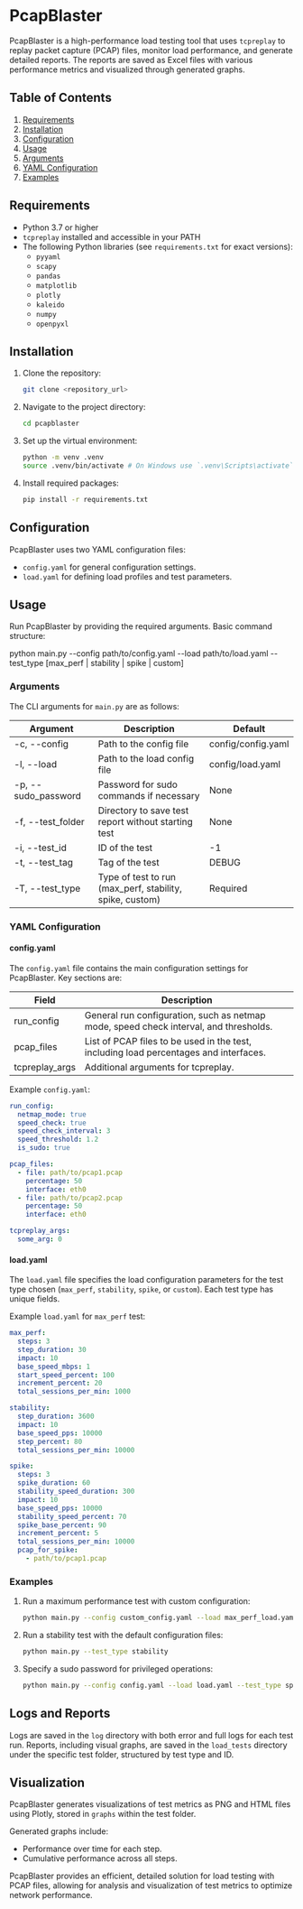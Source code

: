 # PcapBlaster

PcapBlaster is a high-performance load testing tool that uses `tcpreplay` to replay packet capture (PCAP) files, monitor
load performance, and generate detailed reports. The reports are saved as Excel files with various performance metrics
and visualized through generated graphs.

## Table of Contents

1. [Requirements](#requirements)
2. [Installation](#installation)
3. [Configuration](#configuration)
4. [Usage](#usage)
5. [Arguments](#arguments)
6. [YAML Configuration](#yaml-configuration)
7. [Examples](#examples)

## Requirements

- Python 3.7 or higher
- `tcpreplay` installed and accessible in your PATH
- The following Python libraries (see `requirements.txt` for exact versions):
    - `pyyaml`
    - `scapy`
    - `pandas`
    - `matplotlib`
    - `plotly`
    - `kaleido`
    - `numpy`
    - `openpyxl`

## Installation

1. Clone the repository:
    ```bash
    git clone <repository_url>
    ```

2. Navigate to the project directory:
    ```bash
    cd pcapblaster
    ```

3. Set up the virtual environment:
    ```bash
    python -m venv .venv
    source .venv/bin/activate # On Windows use `.venv\Scripts\activate`
    ```

4. Install required packages:
    ```bash
    pip install -r requirements.txt
    ```

## Configuration

PcapBlaster uses two YAML configuration files:

- `config.yaml` for general configuration settings.
- `load.yaml` for defining load profiles and test parameters.

## Usage

Run PcapBlaster by providing the required arguments. Basic command structure:

python main.py --config path/to/config.yaml --load path/to/load.yaml --test_type [max_perf | stability | spike | custom]

### Arguments

The CLI arguments for `main.py` are as follows:

| Argument            | Description                                              | Default            |
|---------------------|----------------------------------------------------------|--------------------|
| -c, --config        | Path to the config file                                  | config/config.yaml |
| -l, --load          | Path to the load config file                             | config/load.yaml   |
| -p, --sudo_password | Password for sudo commands if necessary                  | None               |
| -f, --test_folder   | Directory to save test report without starting test      | None               |
| -i, --test_id       | ID of the test                                           | -1                 |
| -t, --test_tag      | Tag of the test                                          | DEBUG              |
| -T, --test_type     | Type of test to run (max_perf, stability, spike, custom) | Required           |

### YAML Configuration

#### config.yaml

The `config.yaml` file contains the main configuration settings for PcapBlaster. Key sections are:

| Field          | Description                                                                           |
|----------------|---------------------------------------------------------------------------------------|
| run_config     | General run configuration, such as netmap mode, speed check interval, and thresholds. |
| pcap_files     | List of PCAP files to be used in the test, including load percentages and interfaces. |
| tcpreplay_args | Additional arguments for tcpreplay.                                                   |

Example `config.yaml`:

```yaml
run_config:
  netmap_mode: true
  speed_check: true
  speed_check_interval: 3
  speed_threshold: 1.2
  is_sudo: true

pcap_files:
  - file: path/to/pcap1.pcap
    percentage: 50
    interface: eth0
  - file: path/to/pcap2.pcap
    percentage: 50
    interface: eth0

tcpreplay_args:
  some_arg: 0
```

#### load.yaml

The `load.yaml` file specifies the load configuration parameters for the test type chosen (`max_perf`, `stability`,
`spike`, or `custom`). Each test type has unique fields.

Example `load.yaml` for `max_perf` test:

```yaml
max_perf:
  steps: 3
  step_duration: 30
  impact: 10
  base_speed_mbps: 1
  start_speed_percent: 100
  increment_percent: 20
  total_sessions_per_min: 1000

stability:
  step_duration: 3600
  impact: 10
  base_speed_pps: 10000
  step_percent: 80
  total_sessions_per_min: 10000

spike:
  steps: 3
  spike_duration: 60
  stability_speed_duration: 300
  impact: 10
  base_speed_pps: 10000
  stability_speed_percent: 70
  spike_base_percent: 90
  increment_percent: 5
  total_sessions_per_min: 10000
  pcap_for_spike:
    - path/to/pcap1.pcap
```

### Examples

1. Run a maximum performance test with custom configuration:
    ```bash
    python main.py --config custom_config.yaml --load max_perf_load.yaml --test_type max_perf --test_id 1 --test_tag MyTest
    ```

2. Run a stability test with the default configuration files:
    ```bash
    python main.py --test_type stability
    ```
3. Specify a sudo password for privileged operations:
    ```bash
    python main.py --config config.yaml --load load.yaml --test_type spike --sudo_password mypassword
    ```

## Logs and Reports

Logs are saved in the `log` directory with both error and full logs for each test run. Reports, including visual graphs,
are saved in the `load_tests` directory under the specific test folder, structured by test type and ID.

## Visualization

PcapBlaster generates visualizations of test metrics as PNG and HTML files using Plotly, stored in `graphs` within the
test folder.

Generated graphs include:

- Performance over time for each step.
- Cumulative performance across all steps.

PcapBlaster provides an efficient, detailed solution for load testing with PCAP files, allowing for analysis and
visualization of test metrics to optimize network performance.
